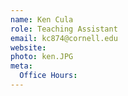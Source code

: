 ```yaml
---
name: Ken Cula
role: Teaching Assistant
email: kc874@cornell.edu
website: 
photo: ken.JPG
meta:
  Office Hours: 
---
```

